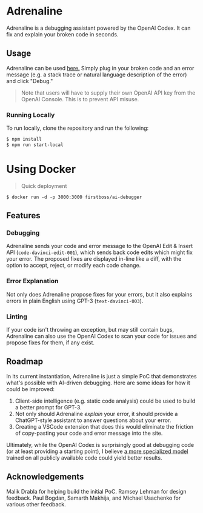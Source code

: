 # Adrenaline

Adrenaline is a debugging assistant powered by the OpenAI Codex. It can fix and explain your broken code in seconds.

## Usage

Adrenaline can be used [here.](https://useadrenaline.com/playground) Simply plug in your broken code and an error message (e.g. a stack trace or natural language description of the error) and click "Debug."

> Note that users will have to supply their own OpenAI API key from the OpenAI Console. This is to prevent API misuse.

### Running Locally

To run locally, clone the repository and run the following:

```bash
$ npm install
$ npm run start-local
```
# Using Docker 

> Quick deployment 

``` $ docker run -d -p 3000:3000 firstboss/ai-debugger ```

## Features

### Debugging

Adrenaline sends your code and error message to the OpenAI Edit & Insert API (`code-davinci-edit-001`), which sends back code edits which might fix your error. The proposed fixes are displayed in-line like a diff, with the option to accept, reject, or modify each code change.

### Error Explanation

Not only does Adrenaline propose fixes for your errors, but it also explains errors in plain English using GPT-3 (`text-davinci-003`).

### Linting

If your code isn't throwing an exception, but may still contain bugs, Adrenaline can also use the OpenAI Codex to scan your code for issues and propose fixes for them, if any exist.

## Roadmap

In its current instantiation, Adrenaline is just a simple PoC that demonstrates what's possible with AI-driven debugging. Here are some ideas for how it could be improved:

1. Client-side intelligence (e.g. static code analysis) could be used to build a better prompt for GPT-3.
2. Not only should Adrenaline _explain_ your error, it should provide a ChatGPT-style assistant to answer questions about your error.
3. Creating a VSCode extension that does this would eliminate the friction of copy-pasting your code and error message into the site.

Ultimately, while the OpenAI Codex is surprisingly good at debugging code (or at least providing a starting point), I believe [a more specialized model](https://ai.stanford.edu/blog/DrRepair/) trained on all publicly available code could yield better results.

## Acknowledgements

Malik Drabla for helping build the initial PoC. Ramsey Lehman for design feedback. Paul Bogdan, Samarth Makhija, and Michael Usachenko for various other feedback.
